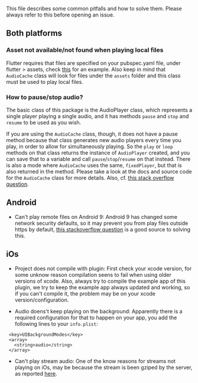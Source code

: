 This file describes some common pitfalls and how to solve them. Please always refer to this before opening an issue.

## Both platforms

 ### Asset not available/not found when playing local files
 
 Flutter requires that files are specified on your pubspec.yaml file, under flutter > assets, check [this](https://github.com/luanpotter/bgug/blob/master/pubspec.yaml#L89) for an example. Also keep in mind that `AudioCache` class will look for files under the `assets` folder and this class must be used to play local files.
 
### How to pause/stop audio?

The basic class of this package is the AudioPlayer class, which represents a single player playing a single audio, and it has methods `pause` and `stop` and `resume` to be used as you wish.

If you are using the `AudioCache` class, though, it does not have a pause method because that class generates new audio players every time you play, in order to allow for simultaneously playing. So the `play` or `loop` methods on that class returns the instance of `AudioPlayer` created, and you can save that to a variable and call `pause`/`stop`/`resume` on that instead. There is also a mode where `AudioCache` uses the same, `fixedPlayer`, but that is also returned in the method. Please take a look at the docs and source code for the `AudioCache` class for more details. Also, cf. [this stack overflow question](https://stackoverflow.com/questions/59229935/when-using-flame-audioplayers-how-to-stop-audios-from-audiocache/59229936#59229936).

## Android

 - Can't play remote files on Android 9: Android 9 has changed some network security defaults, so it may prevent you from play files outside https by default, [this stackoverflow question](https://stackoverflow.com/questions/45940861/android-8-cleartext-http-traffic-not-permitted) is a good source to solving this.

## iOs

 - Project does not compile with plugin: First check your xcode version, for some unknow reason compilation seens to fail when using older versions of xcode. Also, always try to compile the example app of this plugin, we try to keep the example app always updated and working, so if you can't compile it, the problem may be on your xcode version/configuration.

 - Audio doens't keep playing on the background: Apparently there is a required configuration for that to happen on your app, you add the following lines to your `info.plist`:

 ```
  <key>UIBackgroundModes</key>
  <array>
  	<string>audio</string>
  </array>
```

 - Can't play stream audio: One of the know reasons for streams not playing on iOs, may be because the stream is been gziped by the server, as reported [here](https://github.com/luanpotter/audioplayers/issues/183).
